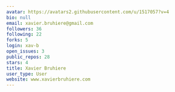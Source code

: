 ```yaml
---
avatar: https://avatars2.githubusercontent.com/u/1517057?v=4
bio: null
email: xavier.bruhiere@gmail.com
followers: 36
following: 22
forks: 5
login: xav-b
open_issues: 3
public_repos: 28
stars: 4
title: Xavier Bruhiere
user_type: User
website: www.xavierbruhiere.com
---
```

